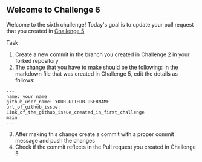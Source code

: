 ## Welcome to Challenge 6

Welcome to the sixth challenge! 
Today's goal is to update your pull request that you created in [Challenge 5](https://github.com/scaleracademy/scaler-september-open-source-challenge/blob/main/Challenges/challenge_5.md?plain=1)

Task
1. Create a new commit in the branch you created in Challenge 2 in your forked repository 
2. The change that you have to make should be the following: 
In the markdown file that was created in Challenge 5, edit the details as follows: 
```
---
name: your_name
github_user_name: YOUR-GITHUB-USERNAME
url_of_github_issue: Link_of_the_github_issue_created_in_first_challenge
main
---
```
3. After making this change create a commit with a proper commit message and push the changes 
4. Check if the commit reflects in the Pull request you created in Challenge 5

